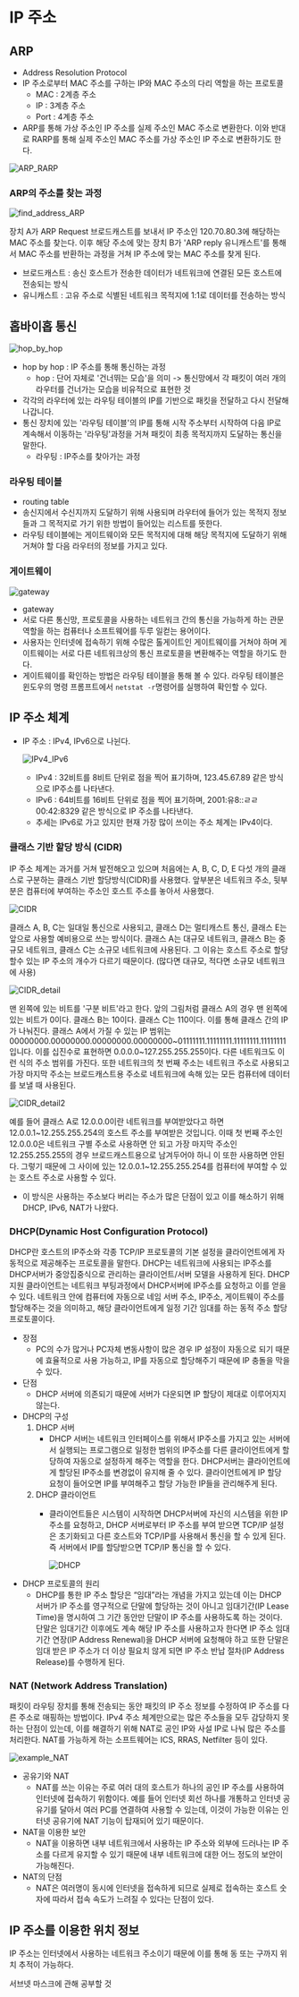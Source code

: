 # IP 주소

## ARP
* Address Resolution Protocol
* IP 주소로부터 MAC 주소를 구하는 IP와 MAC 주소의 다리 역할을 하는 프로토콜
    * MAC : 2계층 주소
    * IP : 3계층 주소
    * Port : 4계층 주소
* ARP를 통해 가상 주소인 IP 주소를 실제 주소인 MAC 주소로 변환한다. 이와 반대로 RARP를 통해 실제 주소인 MAC 주소를 가상 주소인 IP 주소로 변환하기도 한다.

![ARP_RARP](../../image/CS/02_Network/04_IP_Address/ARP_RARP.png)

### ARP의 주소를 찾는 과정

![find_address_ARP](../../image/CS/02_Network/04_IP_Address/find_address_ARP.png)

장치 A가 ARP Request 브로드캐스트를 보내서 IP 주소인 120.70.80.3에 해당하는 MAC 주소를 찾는다. 이후 해당 주소에 맞는 장치 B가 'ARP reply 유니캐스트'를 통해서 MAC 주소를 반환하는 과정을 거쳐 IP 주소에 맞는 MAC 주소를 찾게 된다.

* 브로드캐스트 : 송신 호스트가 전송한 데이터가 네트워크에 연결된 모든 호스트에 전송되는 방식
* 유니캐스트 : 고유 주소로 식별된 네트워크 목적지에 1:1로 데이터를 전송하는 방식


## 홉바이홉 통신

![hop_by_hop](../../image/CS/02_Network/04_IP_Address/hop_by_hop.png)

* hop by hop : IP 주소를 통해 통신하는 과정
    * hop : 단어 자체로 '건너뛰는 모습'을 의미 -> 통신망에서 각 패킷이 여러 개의 라우터를 건너가는 모습을 비유적으로 표현한 것
* 각각의 라우터에 있는 라우팅 테이블의 IP를 기반으로 패킷을 전달하고 다시 전달해나갑니다.
* 통신 장치에 있는 '라우팅 테이블'의 IP를 통해 시작 주소부터 시작하여 다음 IP로 계속해서 이동하는 '라우팅'과정을 거쳐 패킷이 최종 목적지까지 도달하는 통신을 말한다.
    * 라우팅 : IP주소를 찾아가는 과정

### 라우팅 테이블
* routing table
* 송신지에서 수신지까지 도달하기 위해 사용되며 라우터에 들어가 있는 목적지 정보들과 그 목적지로 가기 위한 방법이 들어있는 리스트를 뜻한다.
* 라우팅 테이블에는 게이트웨이와 모든 목적지에 대해 해당 목적지에 도달하기 위해 거쳐야 할 다음 라우터의 정보를 가지고 있다.

### 게이트웨이

![gateway](../../image/CS/02_Network/04_IP_Address/gateway.png)

* gateway
* 서로 다른 통신망, 프로토콜을 사용하는 네트워크 간의 통신을 가능하게 하는 관문 역할을 하는 컴퓨터나 소프트웨어를 두루 일컫는 용어이다.
* 사용자는 인터넷에 접속하기 위해 수많은 톨게이트인 게이트웨이를 거쳐야 하며 게이트웨이는 서로 다른 네트워크상의 통신 프로토콜을 변환해주는 역할을 하기도 한다.
* 게이트웨이를 확인하는 방법은 라우팅 테이블을 통해 볼 수 있다. 라우팅 테이블은 윈도우의 명령 프롬프트에서 `netstat -r`명령어를 실행하여 확인할 수 있다.


## IP 주소 체계
* IP 주소 : IPv4, IPv6으로 나뉜다.

    ![IPv4_IPv6](../../image/CS/02_Network/04_IP_Address/IPv4_IPv6.png)

    * IPv4 : 32비트를 8비트 단위로 점을 찍어 표기하며, 123.45.67.89 같은 방식으로 IP주소를 나타낸다.
    * IPv6 : 64비트를 16비트 단위로 점을 찍어 표기하며, 2001:유8::ㄹㄹ00:42:8329 같은 방식으로 IP 주소를 나타낸다.
    * 추세는 IPv6로 가고 있지만 현재 가장 많이 쓰이는 주소 체계는 IPv4이다.

### 클래스 기반 할당 방식 (CIDR)
IP 주소 체계는 과거를 거쳐 발전해오고 있으며 처음에는 A, B, C, D, E 다섯 개의 클래스로 구분하는 클래스 기반 할당방식(CIDR)를 사용했다. 앞부분은 네트워크 주소, 뒷부분은 컴퓨터에 부여하는 주소인 호스트 주소를 놓아서 사용했다.

![CIDR](../../image/CS/02_Network/04_IP_Address/CIDR.png)

클래스 A, B, C는 일대일 통신으로 사용되고, 클래스 D는 멀티캐스트 통신, 클래스 E는 앞으로 사용할 예비용으로 쓰는 방식이다. 클래스 A는 대규모 네트워크, 클래스 B는 중규모 네트워크, 클래스 C는 소규모 네트워크에 사용된다. 그 이유는 호스트 주소로 할당할수 있는 IP 주소의 개수가 다르기 때문이다. (많다면 대규모, 적다면 소규모 네트워크에 사용)

![CIDR_detail](../../image/CS/02_Network/04_IP_Address/CIDR_detail.png)

맨 왼쪽에 있는 비트를 '구분 비트'라고 한다. 앞의 그림처럼 클래스 A의 경우 맨 왼쪽에 있는 비트가 0이다. 클래스 B는 10이다. 클래스 C는 110이다. 이를 통해 클래스 간의 IP가 나눠진다. 클래스 A에서 가질 수 있는 IP 범위는 00000000.00000000.00000000.00000000~01111111.11111111.11111111.11111111입니다. 이를 십진수로 표현하면 0.0.0.0~127.255.255.255이다. 다른 네트워크도 이런 식의 주소 범위를 가진다. 또한 네트워크의 첫 번째 주소는 네트워크 주소로 사용되고 가장 마지막 주소는 브로드캐스트용 주소로 네트워크에 속해 있는 모든 컴퓨터에 데이터를 보낼 때 사용된다. 

![CIDR_detail2](../../image/CS/02_Network/04_IP_Address/CIDR_detail2.png)

예를 들어 클래스 A로 12.0.0.0이란 네트워크를 부여받았다고 하면 12.0.0.1~12.255.255.254의 호스트 주소를 부여받은 것입니다. 이때 첫 번째 주소인 12.0.0.0은 네트워크 구별 주소로 사용하면 안 되고 가장 마지막 주소인 12.255.255.255의 경우 브로드캐스트용으로 남겨두어야 하니 이 또한 사용하면 안된다. 그렇기 때문에 그 사이에 있는 12.0.0.1~12.255.255.254를 컴퓨터에 부여할 수 있는 호스트 주소로 사용할 수 있다.

* 이 방식은 사용하는 주소보다 버리는 주소가 많은 단점이 있고 이를 해소하기 위해 DHCP, IPv6, NAT가 나왔다.

### DHCP(Dynamic Host Configuration Protocol)
DHCP란 호스트의 IP주소와 각종 TCP/IP 프로토콜의 기본 설정을 클라이언트에게 자동적으로 제공해주는 프로토콜을 말한다. DHCP는 네트워크에 사용되는 IP주소를 DHCP서버가 중앙집중식으로 관리하는 클라이언트/서버 모델을 사용하게 된다. DHCP지원 클라이언트는 네트워크 부팅과정에서 DHCP서버에 IP주소를 요청하고 이를 얻을 수 있다. 네트워크 안에 컴퓨터에 자동으로 네임 서버 주소, IP주소, 게이트웨이 주소를 할당해주는 것을 의미하고, 해당 클라이언트에게 일정 기간 임대를 하는 동적 주소 할당 프로토콜이다.

* 장점
    * PC의 수가 많거나 PC자체 변동사항이 많은 경우 IP 설정이 자동으로 되기 때문에 효율적으로 사용 가능하고, IP를 자동으로 할당해주기 때문에 IP 충돌을 막을 수 있다.
* 단점
    * DHCP 서버에 의존되기 때문에 서버가 다운되면 IP 할당이 제대로 이루어지지 않는다.
* DHCP의 구성
    1. DHCP 서버
        * DHCP 서버는 네트워크 인터페이스를 위해서 IP주소를 가지고 있는 서버에서 실행되는 프로그램으로 일정한 범위의 IP주소를 다른 클라이언트에게 할당하여 자동으로 설정하게 해주는 역할을 한다. DHCP서버는 클라이언트에게 할당된 IP주소를 변경없이 유지해 줄 수 있다. 클라이언트에게 IP 할당 요청이 들어오면 IP를 부여해주고 할당 가능한 IP들을 관리해주게 된다.
    2. DHCP 클라이언트
        * 클라이언트들은 시스템이 시작하면 DHCP서버에 자신의 시스템을 위한 IP 주소를 요청하고, DHCP 서버로부터 IP 주소를 부여 받으면 TCP/IP 설정은 초기화되고 다른 호스트와 TCP/IP를 사용해서 통신을 할 수 있게 된다. 즉 서버에서 IP를 할당받으면 TCP/IP 통신을 할 수 있다.

            ![DHCP](../../image/CS/02_Network/04_IP_Address/DHCP.png)
* DHCP 프로토콜의 원리
    * DHCP를 통한 IP 주소 할당은 “임대”라는 개념을 가지고 있는데 이는 DHCP 서버가 IP 주소를 영구적으로 단말에 할당하는 것이 아니고 임대기간(IP Lease Time)을 명시하여 그 기간 동안만 단말이 IP 주소를 사용하도록 하는 것이다. 단말은 임대기간 이후에도 계속 해당 IP 주소를 사용하고자 한다면 IP 주소 임대기간 연장(IP Address Renewal)을 DHCP 서버에 요청해야 하고 또한 단말은 임대 받은 IP 주소가 더 이상 필요치 않게 되면 IP 주소 반납 절차(IP Address Release)를 수행하게 된다.

### NAT (Network Address Translation)
패킷이 라우팅 장치를 통해 전송되는 동안 패킷의 IP 주소 정보를 수정하여 IP 주소를 다른 주소로 매핑하는 방법이다. IPv4 주소 체계만으로는 많은 주소들을 모두 감당하지 못하는 단점이 있는데, 이를 해결하기 위해 NAT로 공인 IP와 사설 IP로 나눠 많은 주소를 처리한다. NAT를 가능하게 하는 소프트웨어는 ICS, RRAS, Netfilter 등이 있다.

![example_NAT](../../image/CS/02_Network/04_IP_Address/example_NAT.png)

* 공유기와 NAT
    * NAT를 쓰는 이유는 주로 여러 대의 호스트가 하나의 공인 IP 주소를 사용하여 인터넷에 접속하기 위함이다. 예를 들어 인터넷 회선 하나를 개통하고 인터넷 공유기를 달아서 여러 PC를 연결하여 사용할 수 있는데, 이것이 가능한 이유는 인터넷 공유기에 NAT 기능이 탑재되어 있기 때문이다.
* NAT을 이용한 보안
    * NAT을 이용하면 내부 네트워크에서 사용하는 IP 주소와 외부에 드러나는 IP 주소를 다르게 유지할 수 있기 때문에 내부 네트워크에 대한 어느 정도의 보안이 가능해진다.
* NAT의 단점
    * NAT은 여러명이 동시에 인터넷을 접속하게 되므로 실제로 접속하는 호스트 숫자에 따라서 접속 속도가 느려질 수 있다는 단점이 있다.

## IP 주소를 이용한 위치 정보
IP 주소는 인터넷에서 사용하는 네트워크 주소이기 때문에 이를 통해 동 또는 구까지 위치 추적이 가능하다.



<a>서브넷 마스크에 관해 공부할 것</a>